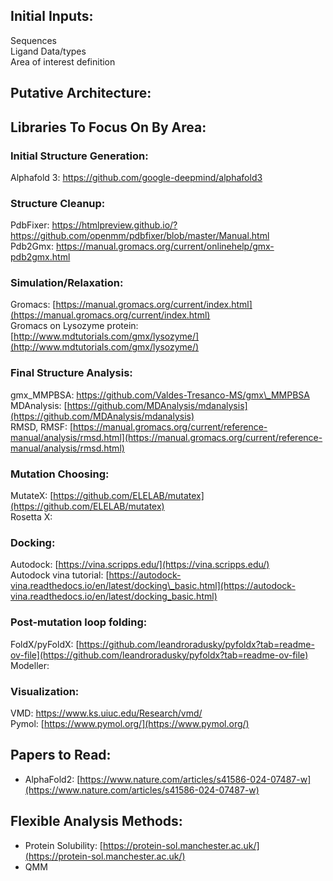 ## Initial Inputs:

Sequences  
Ligand Data/types  
Area of interest definition

## Putative Architecture:

## Libraries To Focus On By Area:

### Initial Structure Generation:

Alphafold 3: https://github.com/google-deepmind/alphafold3

### Structure Cleanup:

PdbFixer: https://htmlpreview.github.io/?https://github.com/openmm/pdbfixer/blob/master/Manual.html  
Pdb2Gmx: https://manual.gromacs.org/current/onlinehelp/gmx-pdb2gmx.html

### Simulation/Relaxation:

Gromacs: [https://manual.gromacs.org/current/index.html](https://manual.gromacs.org/current/index.html)  
Gromacs on Lysozyme protein: [http://www.mdtutorials.com/gmx/lysozyme/](http://www.mdtutorials.com/gmx/lysozyme/)

### Final Structure Analysis:

gmx\_MMPBSA: https://github.com/Valdes-Tresanco-MS/gmx\_MMPBSA  
MDAnalysis: [https://github.com/MDAnalysis/mdanalysis](https://github.com/MDAnalysis/mdanalysis)  
RMSD, RMSF: [https://manual.gromacs.org/current/reference-manual/analysis/rmsd.html](https://manual.gromacs.org/current/reference-manual/analysis/rmsd.html)

### Mutation Choosing:

MutateX: [https://github.com/ELELAB/mutatex](https://github.com/ELELAB/mutatex)  
Rosetta X: 

### Docking:

Autodock: [https://vina.scripps.edu/](https://vina.scripps.edu/)  
Autodock vina tutorial: [https://autodock-vina.readthedocs.io/en/latest/docking\_basic.html](https://autodock-vina.readthedocs.io/en/latest/docking_basic.html)

### Post-mutation loop folding:

FoldX/pyFoldX: [https://github.com/leandroradusky/pyfoldx?tab=readme-ov-file](https://github.com/leandroradusky/pyfoldx?tab=readme-ov-file)  
Modeller: 

### Visualization:

VMD: https://www.ks.uiuc.edu/Research/vmd/  
Pymol: [https://www.pymol.org/](https://www.pymol.org/)

## Papers to Read: 

- AlphaFold2: [https://www.nature.com/articles/s41586-024-07487-w](https://www.nature.com/articles/s41586-024-07487-w)

## Flexible Analysis Methods:

- Protein Solubility: [https://protein-sol.manchester.ac.uk/](https://protein-sol.manchester.ac.uk/)  
- QMM

